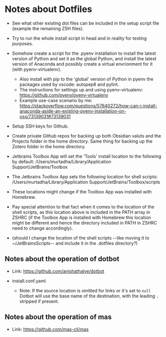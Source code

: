 # Notes about Dotfiles

- See what other existing dot files can be included in the setup script file (example the remaining ZSH files).

- Try to run the whole install script in head and in reality for testing purposes.

- Somehow create a script for the .pyenv installation to install the latest version of Python and set it as the global Python, and install the latest version of Anaconda and possibly create a virtual envrionment for it (with pyenv-virtualenv).

  - Also install with pip to the 'global' version of Python in pyenv the packages used by vscode: autopep8 and pylint.
  - The instructions for settings up and using pyenv-virtualenv: https://github.com/pyenv/pyenv-virtualenv
  - Example use-case scenario by me: https://stackoverflow.com/questions/57640272/how-can-i-install-anaconda-aside-an-existing-pyenv-installation-on-osx/73139031#73139031

- Setup SSH keys for Github.

- Create private Github repos for backing up both Obsidian valuts and the Projects folder in the home directory. Same thing for backing up the Zotero folder in the home directory.

- Jetbrains Toolbox App will set the 'Tools' install location to the following by default: /Users/murtadha/Library/Application Support/JetBrains/Toolbox
- The Jetbrains Toolbox App sets the following location for shell scripts: /Users/murtadha/Library/Application Support/JetBrains/Toolbox/scripts
- These locations might change if the Toolbox App was installed with Homebrew.
- Pay special attention to that fact when it comes to the location of the shell scripts, as this location above is included in the PATH array in ZSHRC (if the Toolbox App is installed with Homebrew this location might be different and hence the directory included in PATH in ZSHRC need to change accordingly).
- (should I change the location of the shell scripts --like moving it to ~/JetBrainsScripts-- and include it in the .dotfiles directory?)

## Notes about the operation of dotbot

- Link: https://github.com/anishathalye/dotbot

- install.conf.yaml
  - Note: If the source location is omitted for links or it's set to `null` Dotbot will use the base name of the destination, with the leading `.` stripped if present.

## Notes about the operation of mas

- Link: https://github.com/mas-cli/mas
